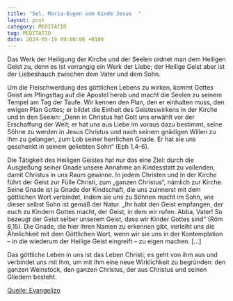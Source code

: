 ```yaml
---
title: "Sel. Maria-Eugen vom Kinde Jesus  "
layout: post
category: MEDITATIO
tag: MEDITATIO
date: 2024-05-19 09:00:00 +0100
---
```

Das Werk der Heiligung der Kirche und der Seelen ordnet man dem Heiligen Geist zu, denn es ist vorrangig ein Werk der Liebe; der Heilige Geist aber ist der Liebeshauch zwischen dem Vater und dem Sohn.
 
Um die Fleischwerdung des göttlichen Lebens zu wirken, kommt Gottes Geist am Pfingsttag auf die Apostel herab und macht die Seelen zu seinem Tempel am Tag der Taufe.<!--more--> Wir kennen den Plan, den er einhalten muss, den ewigen Plan Gottes; er bildet die Einheit des Geisteswirkens in der Kirche und in den Seelen: „Denn in Christus hat Gott uns erwählt vor der Erschaffung der Welt; er hat uns aus Liebe im voraus dazu bestimmt, seine Söhne zu werden in Jesus Christus und nach seinem gnädigen Willen zu ihm zu gelangen, zum Lob seiner herrlichen Gnade. Er hat sie uns geschenkt in seinem geliebten Sohn“ (Eph 1,4-6).
 
Die Tätigkeit des Heiligen Geistes hat nur das eine Ziel: durch die Ausgießung seiner Gnade unsere Annahme an Kindesstatt zu vollenden, damit Christus in uns Raum gewinne. In jedem Christen und in der Kirche führt der Geist zur Fülle Christi, zum „ganzen Christus“, nämlich zur Kirche. Seine Gnade ist ja Gnade der Kindschaft, die uns zuinnerst mit dem göttlichen Wort verbindet, indem sie uns zu Söhnen macht im Sohn, wie dieser selbst Sohn ist gemäß der Natur. „Ihr habt den Geist empfangen, der euch zu Kindern Gottes macht, der Geist, in dem wir rufen: Abba, Vater! So bezeugt der Geist selber unserem Geist, dass wir Kinder Gottes sind“ (Röm 8,15). Die Gnade, die hier ihren Namen zu erkennen gibt, verleiht uns die Ähnlichkeit mit dem Göttlichen Wort, wenn wir sie uns in der Kontemplation – in die wiederum der Heilige Geist eingreift – zu eigen machen. […]
 
Das göttliche Leben in uns ist das Leben Christi; es geht von ihm aus und verbindet uns mit ihm, um mit ihm eine neue Wirklichkeit zu begründen: den ganzen Weinstock, den ganzen Christus, der aus Christus und seinen Gliedern besteht.


[Quelle: Evangelizo](https://evangeliumtagfuertag.org/DE/gospel)